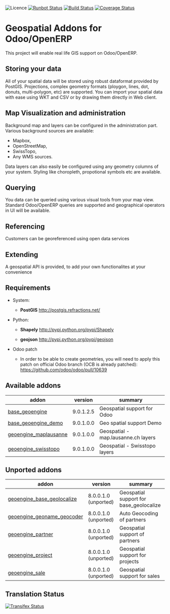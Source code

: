 ![Licence](https://img.shields.io/badge/licence-AGPL--3-blue.svg)
[![Runbot Status](https://runbot.odoo-community.org/runbot/badge/flat/115/9.0.svg)](https://runbot.odoo-community.org/runbot/repo/github-com-oca-geospatial-115)
[![Build Status](https://travis-ci.org/OCA/geospatial.svg?branch=9.0)](https://travis-ci.org/OCA/geospatial)
[![Coverage Status](https://coveralls.io/repos/OCA/geospatial/badge.svg?branch=9.0)](https://coveralls.io/r/OCA/geospatial?branch=9.0)

Geospatial Addons for Odoo/OpenERP
==================================

This project will enable real life GIS support on Odoo/OpenERP.

Storing your data
-----------------

All of your spatial data will be stored using robust dataformat provided by PostGIS.
Projections, complex geometry formats (ploygon, lines, dot, donuts, multi-polygon, etc) are supported.
You can import your spatial data with ease using WKT and CSV or by drawing them directly in Web client.

Map Visualization and administration
------------------------------------

Background map and layers can be configured in the administration part.
Various background sources are available:

 - Mapbox,
 - OpenStreetMap,
 - SwissTopo,
 - Any WMS sources.

Data layers can also easily be configured using any geometry columns of your system.
Styling like choropleth, propotional symbols etc are available.

Querying
--------

You data can be queried using various visual tools from your map view.
Standard Odoo/OpenERP queries are supported and geographical operators in UI will be available.


Referencing
-----------

Customers can be georeferenced using open data services

Extending
---------

A geospatial API is provided, to add your own functionalites at your convenience


Requirements
------------

* System:
  *  **PostGIS** http://postgis.refractions.net/

* Python:
  *  **Shapely** http://pypi.python.org/pypi/Shapely

  *  **geojson** http://pypi.python.org/pypi/geojson

* Odoo patch

  * In order to be able to create geometries, you will need to apply this patch on official Odoo branch (OCB is already patched): https://github.com/odoo/odoo/pull/10639

[//]: # (addons)

Available addons
----------------
addon | version | summary
--- | --- | ---
[base_geoengine](base_geoengine/) | 9.0.1.2.5 | Geospatial support for Odoo
[base_geoengine_demo](base_geoengine_demo/) | 9.0.1.0.0 | Geo spatial support Demo
[geoengine_maplausanne](geoengine_maplausanne/) | 9.0.1.0.0 | Geospatial - map.lausanne.ch layers
[geoengine_swisstopo](geoengine_swisstopo/) | 9.0.1.0.0 | Geospatial - Swisstopo layers


Unported addons
---------------
addon | version | summary
--- | --- | ---
[geoengine_base_geolocalize](geoengine_base_geolocalize/) | 8.0.0.1.0 (unported) | Geospatial support for base_geolocalize
[geoengine_geoname_geocoder](geoengine_geoname_geocoder/) | 8.0.0.1.0 (unported) | Auto Geocoding of partners
[geoengine_partner](geoengine_partner/) | 8.0.0.1.0 (unported) | Geospatial support of partners
[geoengine_project](geoengine_project/) | 8.0.0.1.0 (unported) | Geospatial support for projects
[geoengine_sale](geoengine_sale/) | 8.0.0.1.0 (unported) | Geospatial support for sales

[//]: # (end addons)

Translation Status
------------------
[![Transifex Status](https://www.transifex.com/projects/p/OCA-geospatial-9-0/chart/image_png)](https://www.transifex.com/projects/p/OCA-geospatial-9-0)
